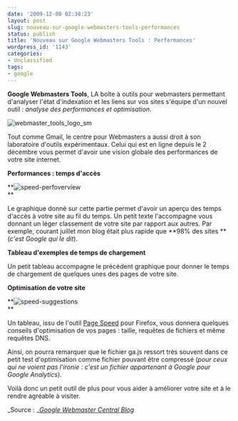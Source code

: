 ```yaml
---
date: '2009-12-08 02:38:23'
layout: post
slug: nouveau-sur-google-webmasters-tools-performances
status: publish
title: 'Nouveau sur Google Webmasters Tools : Performances'
wordpress_id: '1143'
categories:
- Unclassified
tags:
- google
---
```


**Google Webmasters Tools**, LA boîte à outils pour webmasters permettant d'analyser l'état d'indexation et les liens sur vos sites s'équipe d'un nouvel outil : _analyse des performances et optimisation_.







![webmaster_tools_logo_sm](http://blog.kdecherf.com/wp-content/uploads/2009/12/webmaster_tools_logo_sm.gif)







Tout comme Gmail, le centre pour Webmasters a aussi droit à son laboratoire d'outils expérimentaux. Celui qui est en ligne depuis le 2 décembre vous permet d'avoir une vision globale des performances de votre site internet.







**Performances : temps d'accès**




**![speed-perfoverview](http://blog.kdecherf.com/wp-content/uploads/2009/12/speed-perfoverview.png)  
**




Le graphique donné sur cette partie permet d'avoir un aperçu des temps d'accès à votre site au fil du temps. Un petit texte l'accompagne vous donnant un léger classement de votre site par rapport aux autres. Par exemple, courant juillet mon blog était plus rapide que **98% des sites **(_c'est Google qui le dit_).







**Tableau d'exemples de temps de chargement**




Un petit tableau accompagne le précédent graphique pour donner le temps de chargement de quelques unes des pages de votre site.







**Optimisation de votre site**




**![speed-suggestions](http://blog.kdecherf.com/wp-content/uploads/2009/12/speed-suggestions.png)  
**




Un tableau, issu de l'outil [Page Speed](http://code.google.com/speed/page-speed/) pour Firefox, vous donnera quelques conseils d'optimisation de vos pages : taille, requêtes de fichiers et même requêtes DNS.




Ainsi, on pourra remarquer que le fichier ga.js ressort très souvent dans ce petit test d'optimisation comme fichier pouvant être compressé (_pour ceux qui ne voient pas l'ironie : c'est un fichier appartenant à Google pour Google Analytics_).







Voilà donc un petit outil de plus pour vous aider à améliorer votre site et à le rendre agréable à visiter.







_Source : _[_Google Webmaster Central Blog_](http://googlewebmastercentral.blogspot.com/2009/12/your-sites-performance-in-webmaster.html)



